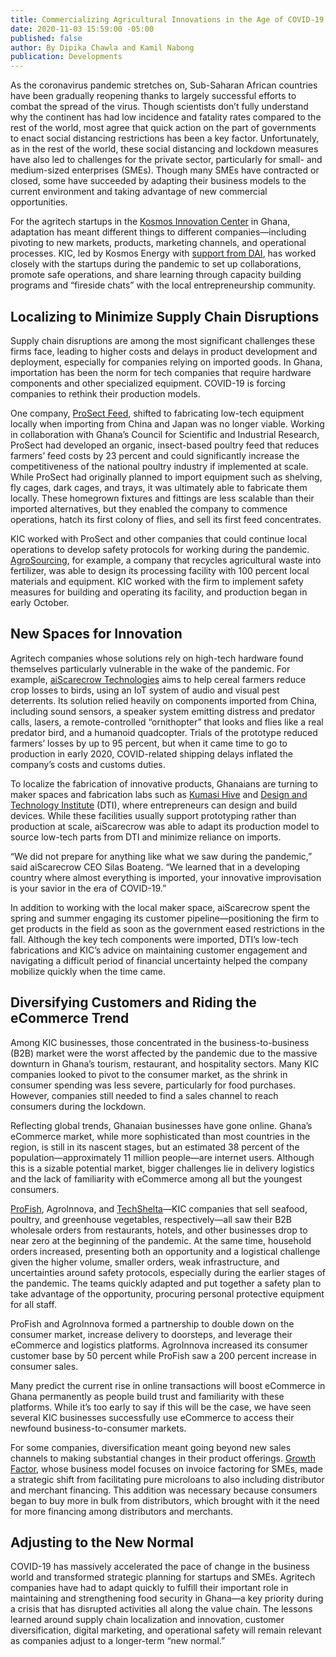 ```yaml
---
title: Commercializing Agricultural Innovations in the Age of COVID-19
date: 2020-11-03 15:59:00 -05:00
published: false
author: By Dipika Chawla and Kamil Nabong
publication: Developments
---
```


As the coronavirus pandemic stretches on, Sub-Saharan African countries have been gradually reopening thanks to largely successful efforts to combat the spread of the virus. Though scientists don’t fully understand why the continent has had low incidence and fatality rates compared to the rest of the world, most agree that quick action on the part of governments to enact social distancing restrictions has been a key factor. Unfortunately, as in the rest of the world, these social distancing and lockdown measures have also led to challenges for the private sector, particularly for small- and medium-sized enterprises (SMEs). Though many SMEs have contracted or closed, some have succeeded by adapting their business models to the current environment and taking advantage of new commercial opportunities. 





For the agritech startups in the [Kosmos Innovation Center](https://www.kosmosinnovationcenter.com/) in Ghana, adaptation has meant different things to different companies—including pivoting to new markets, products, marketing channels, and operational processes. KIC, led by Kosmos Energy with [support from DAI](https://www.dai.com/our-work/projects/ghana-kosmos-innovation-center-kic), has worked closely with the startups during the pandemic to set up collaborations, promote safe operations, and share learning through capacity building programs and “fireside chats” with the local entrepreneurship community.

## Localizing to Minimize Supply Chain Disruptions 

Supply chain disruptions are among the most significant challenges these firms face, leading to higher costs and delays in product development and deployment, especially for companies relying on imported goods. In Ghana, importation has been the norm for tech companies that require hardware components and other specialized equipment. COVID-19 is forcing companies to rethink their production models. 

One company, [ProSect Feed](https://prosectfeed.com/#about-us), shifted to fabricating low-tech equipment locally when importing from China and Japan was no longer viable. Working in collaboration with Ghana’s Council for Scientific and Industrial Research, ProSect had developed an organic, insect-based poultry feed that reduces farmers’ feed costs by 23 percent and could significantly increase the competitiveness of the national poultry industry if implemented at scale. While ProSect had originally planned to import equipment such as shelving, fly cages, dark cages, and trays, it was ultimately able to fabricate them locally. These homegrown fixtures and fittings are less scalable than their imported alternatives, but they enabled the company to commence operations, hatch its first colony of flies, and sell its first feed concentrates. 

KIC worked with ProSect and other companies that could continue local operations to develop safety protocols for working during the pandemic. [AgroSourcing](https://agrosourcing.net/), for example, a company that recycles agricultural waste into fertilizer, was able to design its processing facility with 100 percent local materials and equipment. KIC worked with the firm to implement safety measures for building and operating its facility, and production began in early October.

## New Spaces for Innovation

Agritech companies whose solutions rely on high-tech hardware found themselves particularly vulnerable in the wake of the pandemic. For example, [aiScarecrow Technologies](https://aiscarecrowtech.com/) aims to help cereal farmers reduce crop losses to birds, using an IoT system of audio and visual pest deterrents. Its solution relied heavily on components imported from China, including sound sensors, a speaker system emitting distress and predator calls, lasers, a remote-controlled “ornithopter” that looks and flies like a real predator bird, and a humanoid quadcopter. Trials of the prototype reduced farmers’ losses by up to 95 percent, but when it came time to go to production in early 2020, COVID-related shipping delays inflated the company’s costs and customs duties. 

To localize the fabrication of innovative products, Ghanaians are turning to maker spaces and fabrication labs such as [Kumasi Hive](https://kumasihive.com/) and [Design and Technology Institute](https://dtiafrica.com/) (DTI), where entrepreneurs can design and build devices. While these facilities usually support prototyping rather than production at scale, aiScarecrow was able to adapt its production model to source low-tech parts from DTI and minimize reliance on imports.

“We did not prepare for anything like what we saw during the pandemic,” said aiScarecrow CEO Silas Boateng. “We learned that in a developing country where almost everything is imported, your innovative improvisation is your savior in the era of COVID-19.”

In addition to working with the local maker space, aiScarecrow spent the spring and summer engaging its customer pipeline—positioning the firm to get products in the field as soon as the government eased restrictions in the fall. Although the key tech components were imported, DTI’s low-tech fabrications and KIC’s advice on maintaining customer engagement and navigating a difficult period of financial uncertainty helped the company mobilize quickly when the time came.

## Diversifying Customers and Riding the eCommerce Trend

Among KIC businesses, those concentrated in the business-to-business (B2B) market were the worst affected by the pandemic due to the massive downturn in Ghana’s tourism, restaurant, and hospitality sectors. Many KIC companies looked to pivot to the consumer market, as the shrink in consumer spending was less severe, particularly for food purchases. However, companies still needed to find a sales channel to reach consumers during the lockdown.

Reflecting global trends, Ghanaian businesses have gone online. Ghana’s eCommerce market, while more sophisticated than most countries in the region, is still in its nascent stages, but an estimated 38 percent of the population—approximately 11 million people—are internet users. Although this is a sizable potential market, bigger challenges lie in delivery logistics and the lack of familiarity with eCommerce among all but the youngest consumers. 

[ProFish](https://profishgh.com/), AgroInnova, and [TechShelta](https://techshelta.com/)—KIC companies that sell seafood, poultry, and greenhouse vegetables, respectively—all saw their B2B wholesale orders from restaurants, hotels, and other businesses drop to near zero at the beginning of the pandemic. At the same time, household orders increased, presenting both an opportunity and a logistical challenge given the higher volume, smaller orders, weak infrastructure, and uncertainties around safety protocols, especially during the earlier stages of the pandemic. The teams quickly adapted and put together a safety plan to take advantage of the opportunity, procuring personal protective equipment for all staff. 

ProFish and AgroInnova formed a partnership to double down on the consumer market, increase delivery to doorsteps, and leverage their eCommerce and logistics platforms. AgroInnova increased its consumer customer base by 50 percent while ProFish saw a 200 percent increase in consumer sales.

Many predict the current rise in online transactions will boost eCommerce in Ghana permanently as people build trust and familiarity with these platforms. While it’s too early to say if this will be the case, we have seen several KIC businesses successfully use eCommerce to access their newfound business-to-consumer markets.

For some companies, diversification meant going beyond new sales channels to making substantial changes in their product offerings. [Growth Factor](https://nvoicia.com/), whose business model focuses on invoice factoring for SMEs, made a strategic shift from facilitating pure microloans to also including distributor and merchant financing. This addition was necessary because consumers began to buy more in bulk from distributors, which brought with it the need for more financing among distributors and merchants.

## Adjusting to the New Normal

COVID-19 has massively accelerated the pace of change in the business world and transformed strategic planning for startups and SMEs. Agritech companies have had to adapt quickly to fulfill their important role in maintaining and strengthening food security in Ghana—a key priority during a crisis that has disrupted activities all along the value chain. The lessons learned around supply chain localization and innovation, customer diversification, digital marketing, and operational safety will remain relevant as companies adjust to a longer-term “new normal.”